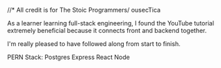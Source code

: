 //* All credit is for The Stoic Programmers/ ousecTica

As a learner learning full-stack engineering, I found the YouTube tutorial extremely beneficial because it connects front and backend together.

I'm really pleased to have followed along from start to finish.

PERN Stack: Postgres Express React Node
